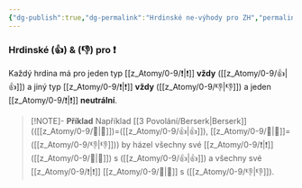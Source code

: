 ```yaml
---
{"dg-publish":true,"dg-permalink":"Hrdinské ne-výhody pro ZH","permalink":"/Hrdinské ne-výhody pro ZH/"}
---
```


### Hrdinské (👍) & (👎)  pro ❗
Každý hrdina má pro jeden typ [[z_Atomy/0-9/❗\|❗]] **vždy** ([[z_Atomy/0-9/👍\|👍]]) a jiný typ [[z_Atomy/0-9/❗\|❗]] **vždy** ([[z_Atomy/0-9/👎\|👎]]) a jeden [[z_Atomy/0-9/❗\|❗]] **neutrální**. 

>[!NOTE]- **Příklad**
>Například [[3 Povolání/Berserk\|Berserk]] (([[z_Atomy/0-9/💪\|💪]])=([[z_Atomy/0-9/👍\|👍]]), [[z_Atomy/0-9/🧠\|🧠]]=([[z_Atomy/0-9/👎\|👎]])) by házel všechny své [[z_Atomy/0-9/❗\|❗]] ([[z_Atomy/0-9/💪\|💪]]) s ([[z_Atomy/0-9/👍\|👍]]) a všechny své [[z_Atomy/0-9/❗\|❗]] [[z_Atomy/0-9/🧠\|🧠]] s ([[z_Atomy/0-9/👎\|👎]]).